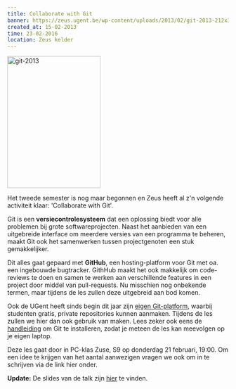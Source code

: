 ```yaml
---
title: Collaborate with Git
banner: https://zeus.ugent.be/wp-content/uploads/2013/02/git-2013-212x300.png
created_at: 15-02-2013
time: 23-02-2016
location: Zeus kelder
---
```


<a href="https://zeus.ugent.be/2013/02/15/collaborate-with-git/git-2013/"><img src="https://zeus.ugent.be/wp-content/uploads/2013/02/git-2013-212x300.png" alt="git-2013" width="212" height="300" class="alignright size-medium wp-image-1483" /></a>

Het tweede semester is nog maar begonnen en Zeus heeft al z'n volgende activiteit klaar: 'Collaborate with Git'.

Git is een <strong>versiecontrolesysteem</strong> dat een oplossing biedt voor alle problemen bij grote softwareprojecten. Naast het aanbieden van een uitgebreide interface om meerdere versies van een programma te beheren, maakt Git ook het samenwerken tussen projectgenoten een stuk gemakkelijker.

Dit alles gaat gepaard met <strong>GitHub</strong>, een hosting-platform voor Git met oa. een ingebouwde bugtracker. GithHub maakt het ook makkelijk om code-reviews te doen en samen te werken aan verschillende features in een project door middel van pull-requests. Nu misschien nog onbekende termen, maar tijdens de les zullen deze uitgebreid aan bod komen.

Ook de UGent heeft sinds begin dit jaar zijn <a href="https://github.ugent.be">eigen Git-platform</a>, waarbij studenten gratis, private repositories kunnen aanmaken. Tijdens de les zullen we hier dan ook gebruik van maken. Lees zeker ook eens de <a href="https://help.github.com/">handleiding</a> om Git te installeren, zodat je meteen de les kan meevolgen op je eigen laptop.

Deze les gaat door in PC-klas Zuse, S9 op donderdag 21 februari, 19:00. Om een idee te krijgen van het aantal aanwezigen vragen we ook om in te schrijven via de link hier onder.

<strong>Update:</strong> De slides van de talk zijn <a href="https://kelder.zeus.ugent.be/~jasper/git-talk.html#1.0">hier</a> te vinden.
